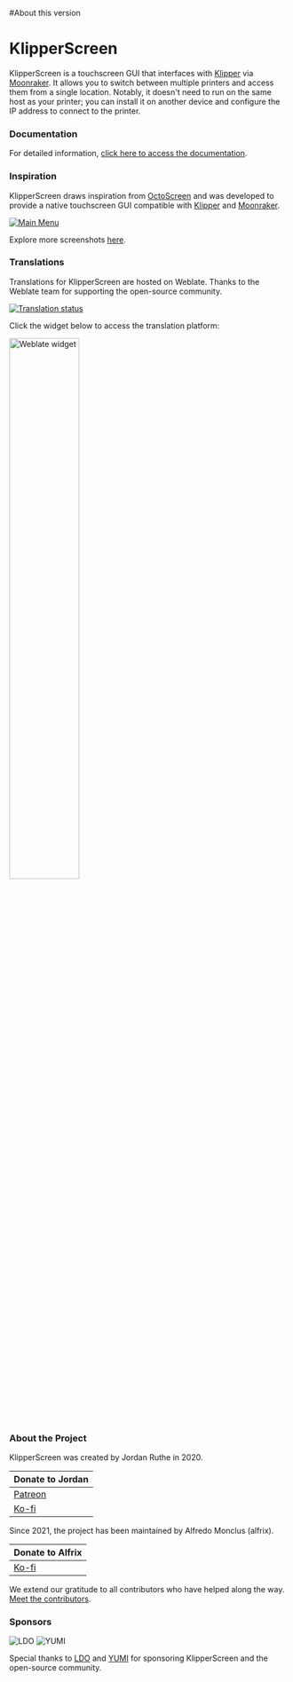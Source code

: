 #About this version




# KlipperScreen

KlipperScreen is a touchscreen GUI that interfaces with [Klipper](https://github.com/Klipper3d/klipper) via [Moonraker](https://github.com/arksine/moonraker). It allows you to switch between multiple printers and access them from a single location. Notably, it doesn't need to run on the same host as your printer; you can install it on another device and configure the IP address to connect to the printer.

### Documentation

For detailed information, [click here to access the documentation](https://klipperscreen.github.io/KlipperScreen/).

### Inspiration

KlipperScreen draws inspiration from [OctoScreen](https://github.com/Z-Bolt/OctoScreen/) and was developed to provide a native touchscreen GUI compatible with [Klipper](https://github.com/Klipper3d/klipper) and [Moonraker](https://github.com/arksine/moonraker).

[![Main Menu](docs/img/panels/main_panel.png)](https://klipperscreen.readthedocs.io/en/latest/Panels/)

Explore more screenshots [here](https://klipperscreen.readthedocs.io/en/latest/Panels/).

### Translations

Translations for KlipperScreen are hosted on Weblate. Thanks to the Weblate team for supporting the open-source community.

<a href="https://hosted.weblate.org/engage/klipperscreen/">
    <img src="https://hosted.weblate.org/widget/klipperscreen/svg-badge.svg" alt="Translation status" />
</a>

Click the widget below to access the translation platform:

<a href="https://hosted.weblate.org/engage/klipperscreen/">
    <img src="https://hosted.weblate.org/widget/klipperscreen/horizontal-auto.svg" alt="Weblate widget" width="50%" />
</a>

### About the Project

KlipperScreen was created by Jordan Ruthe in 2020.

| Donate to Jordan |
|------------------|
| [Patreon](https://www.patreon.com/klipperscreen) |
| [Ko-fi](https://ko-fi.com/klipperscreen) |

Since 2021, the project has been maintained by Alfredo Monclus (alfrix).

| Donate to Alfrix |
|------------------|
| [Ko-fi](https://ko-fi.com/alfrix) |

We extend our gratitude to all contributors who have helped along the way. [Meet the contributors](https://github.com/KlipperScreen/KlipperScreen/graphs/contributors).

### Sponsors

![LDO](docs/img/sponsors/LDO.png) ![YUMI](docs/img/sponsors/YUMI.png)

Special thanks to [LDO](https://ldomotors.com/) and [YUMI](https://wiki.yumi-lab.com/) for sponsoring KlipperScreen and the open-source community.
